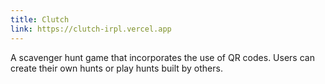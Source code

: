 ```yaml
---
title: Clutch
link: https://clutch-irpl.vercel.app
---
```


A scavenger hunt game that incorporates the use of QR codes. Users can create their own hunts or play hunts built by others.
